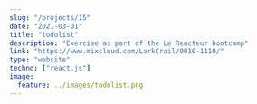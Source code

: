 ```yaml
---
slug: "/projects/15"
date: "2021-03-01"
title: "todolist"
description: "Exercise as part of the Le Reacteur bootcamp"
link: "https://www.mixcloud.com/LarkCrail/0010-1110/"
type: "website"
techno: ["react.js"]
image:
  feature: ../images/todolist.png
---
```

